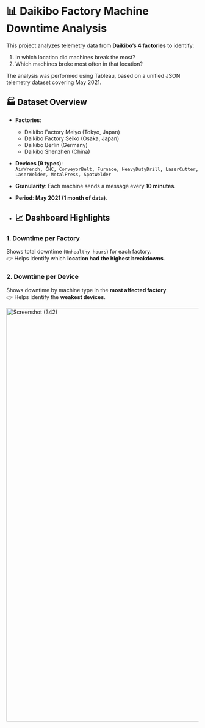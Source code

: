 # 📊 Daikibo Factory Machine Downtime Analysis

This project analyzes telemetry data from **Daikibo’s 4 factories** to identify:
1. In which location did machines break the most?
2. Which machines broke most often in that location?

The analysis was performed using Tableau, based on a unified JSON telemetry dataset covering May 2021.  

## 🏭 Dataset Overview
- **Factories**:  
  - Daikibo Factory Meiyo (Tokyo, Japan)  
  - Daikibo Factory Seiko (Osaka, Japan)  
  - Daikibo Berlin (Germany)  
  - Daikibo Shenzhen (China)  

- **Devices (9 types)**:  
  `AirWrench, CNC, ConveyorBelt, Furnace, HeavyDutyDrill, LaserCutter, LaserWelder, MetalPress, SpotWelder`

- **Granularity**: Each machine sends a message every **10 minutes**.  
- **Period**: **May 2021 (1 month of data)**.

- ## 📈 Dashboard Highlights
### 1. Downtime per Factory
Shows total downtime (`Unhealthy hours`) for each factory.  
👉 Helps identify which **location had the highest breakdowns**.  

### 2. Downtime per Device
Shows downtime by machine type in the **most affected factory**.  
👉 Helps identify the **weakest devices**.

<img width="1920" height="1080" alt="Screenshot (342)" src="https://github.com/user-attachments/assets/2ec20569-3755-420b-a33c-3aada8383edb" />



